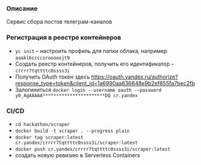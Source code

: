 ### Описание
Сервис сбора постов телеграм-каналов

### Регистрация в реестре контейнеров
- `yc init` – настроить профиль для папки облака, например `aaakl6ccccsrooooojt9`
- Создать реестр контейнеров, получить его идентификатор – `crrrr7tqttttc0ssss3i`
- Получить OAuth токен здесь https://oauth.yandex.ru/authorize?response_type=token&client_id=1a6990aa636648e9b2ef855fa7bec2fb
- Залогиниться `docker login --username oauth --password y0_AgAAAAA***********************DQ cr.yandex`

### CI/CD
- `cd hackathon/scraper`
- `docker build -t scraper . --progress plain`
- `docker tag scraper:latest cr.yandex/crrrr7tqttttc0ssss3i/scraper:latest`
- `docker push cr.yandex/crrrr7tqttttc0ssss3i/scraper:latest`
- создать новую ревизию в Serverless Containers
